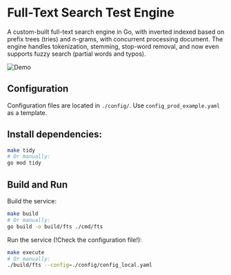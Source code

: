 # Full-Text Search Test Engine 

A custom-built full-text search engine in Go, with inverted indexed based on prefix trees (tries) and n-grams, with concurrent processing document. The engine handles tokenization, stemming, stop-word removal, and now even supports fuzzy search (partial words and typos). 

![Demo](docs/demo.gif)

## Configuration
Configuration files are located in `./config/`. Use `config_prod_example.yaml` as a template. 

## Install dependencies:

```bash
make tidy
# Or manually:
go mod tidy
```

## Build and Run
Build the service:

```bash
make build
# Or manually:
go build -o build/fts ./cmd/fts
```

Run the service (!Check the configuration file!):

```bash
make execute
# Or manually:
./build/fts --config=./config/config_local.yaml
```

